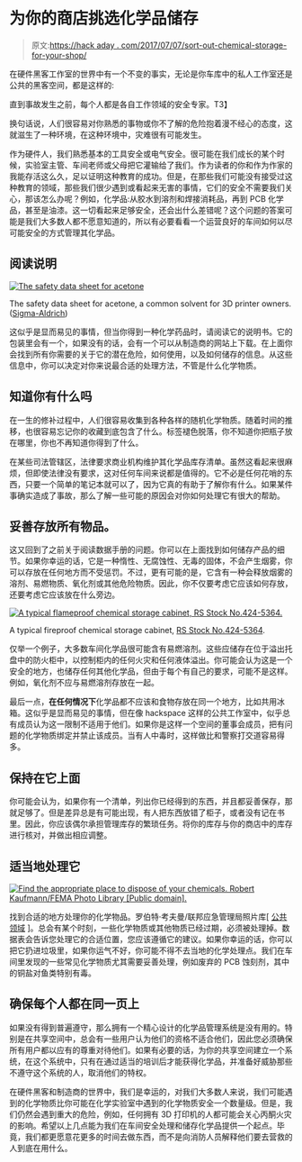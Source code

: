 # 为你的商店挑选化学品储存

> 原文:[https://hack aday . com/2017/07/07/sort-out-chemical-storage-for-your-shop/](https://hackaday.com/2017/07/07/sort-out-chemical-storage-for-your-shop/)

在硬件黑客工作室的世界中有一个不变的事实，无论是你车库中的私人工作室还是公共的黑客空间，都是这样的:

直到事故发生之前，每个人都是各自工作领域的安全专家。T3】

换句话说，人们很容易对你熟悉的事物或你不了解的危险抱着漫不经心的态度，这就滋生了一种环境，在这种环境中，灾难很有可能发生。

作为硬件人，我们熟悉基本的工具安全或电气安全。很可能在我们成长的某个时候，实验室主管、车间老师或父母把它灌输给了我们。作为读者的你和作为作家的我能存活这么久，足以证明这种教育的成功。但是，在那些我们可能没有接受过这种教育的领域，那些我们很少遇到或看起来无害的事情，它们的安全不需要我们关心，那该怎么办呢？例如，化学品:从胶水到溶剂和焊接消耗品，再到 PCB 化学品，甚至是油漆。这一切看起来足够安全，还会出什么差错呢？这个问题的答案可能是我们大多数人都不愿意知道的，所以有必要看看一个运营良好的车间如何以尽可能安全的方式管理其化学品。

## 阅读说明

[![The safety data sheet for acetone](../Images/ef025e2a84de3d2c28c739e915fb6804.png)](https://hackaday.com/wp-content/uploads/2017/07/acetone-data-sheet.jpg)

The safety data sheet for acetone, a common solvent for 3D printer owners. ([Sigma-Aldrich](http://www.sigmaaldrich.com/MSDS/MSDS/DisplayMSDSPage.do?country=GB&language=en&productNumber=W332615&brand=ALDRICH&PageToGoToURL=%252Fcatalog%252Fproduct%252Faldrich%252Fw332615%253Flang%253Den))

这似乎是显而易见的事情，但当你得到一种化学药品时，请阅读它的说明书。它的包装里会有一个，如果没有的话，会有一个可以从制造商的网站上下载。在上面你会找到所有你需要的关于它的潜在危险，如何使用，以及如何储存的信息。从这些信息中，你可以决定对你来说最合适的处理方法，不管是什么化学物质。

## 知道你有什么吗

在一生的修补过程中，人们很容易收集到各种各样的随机化学物质。随着时间的推移，也很容易忘记你的收藏到底包含了什么。标签褪色脱落，你不知道你把瓶子放在哪里，你也不再知道你得到了什么。

在某些司法管辖区，法律要求商业机构维护其化学品库存清单。虽然这看起来很麻烦，但即使法律没有要求，这对任何车间来说都是值得的。它不必是任何花哨的东西，只要一个简单的笔记本就可以了，因为它真的有助于了解你有什么。如果某件事确实造成了事故，那么了解一些可能的原因会对你如何处理它有很大的帮助。

## 妥善存放所有物品。

这又回到了之前关于阅读数据手册的问题。你可以在上面找到如何储存产品的细节。如果你幸运的话，它是一种惰性、无腐蚀性、无毒的固体，不会产生烟雾，你可以存放在任何地方而不受惩罚。不过，更有可能的是，它含有一种会释放烟雾的溶剂、易燃物质、氧化剂或其他危险物质。因此，你不仅要考虑它应该如何存放，还要考虑它应该放在什么旁边。

[![A typical flameproof chemical storage cabinet, RS Stock No.424-5364.](../Images/424559d2d9cf8d1f03d7f6be50a5bf48.png)](https://hackaday.com/wp-content/uploads/2017/05/r4245364-01.jpg)

A typical fireproof chemical storage cabinet, [RS Stock No.424-5364](http://uk.rs-online.com/web/p/hazardous-substance-cabinets/4245364/).

仅举一个例子，大多数车间化学品很可能含有易燃溶剂。这些应储存在位于溢出托盘中的防火柜中，以控制柜内的任何火灾和任何液体溢出。你可能会认为这是一个安全的地方，也储存任何其他化学品，但由于每个有自己的要求，可能不是这样。例如，氧化剂不应与易燃溶剂存放在一起。

最后一点，**在任何情况下**化学品都不应该和食物存放在同一个地方，比如共用冰箱。这似乎是显而易见的事情，但在像 hackspace 这样的公共工作室中，似乎总有成员认为这一限制不适用于他们。如果你是这样一个空间的董事会成员，把有问题的化学物质绑定并禁止该成员。当有人中毒时，这样做比和警察打交道容易得多。

## 保持在它上面

你可能会认为，如果你有一个清单，列出你已经得到的东西，并且都妥善保存，那就足够了。但是差异总是有可能出现，有人把东西放错了柜子，或者没有记在书里。因此，你应该偶尔承担管理库存的繁琐任务。将你的库存与你的商店中的库存进行核对，并做出相应调整。

## 适当地处理它

[![Find the appropriate place to dispose of your chemicals. Robert Kaufmann/FEMA Photo Library [Public domain].](../Images/ac2a00e13d83ad91d6170e16fe649131.png)](https://hackaday.com/wp-content/uploads/2017/05/epa-disposal.jpg) 

找到合适的地方处理你的化学物品。罗伯特·考夫曼/联邦应急管理局照片库[ [公共领域](https://commons.wikimedia.org/wiki/File:FEMA_-_21306_-_Photograph_by_Robert_Kaufmann_taken_on_01-11-2006_in_Louisiana.jpg?uselang=en-gb) ]。总会有某个时刻，一些化学物质或其他物质已经过期，必须被处理掉。数据表会告诉您处理它的合适位置，您应该遵循它的建议。如果你幸运的话，你可以把它扔进垃圾里，如果你运气不好，你可能不得不去当地的化学处理点。我们在车间里发现的一些常见化学物质尤其需要妥善处理，例如废弃的 PCB 蚀刻剂，其中的铜盐对鱼类特别有毒。

## 确保每个人都在同一页上

如果没有得到普遍遵守，那么拥有一个精心设计的化学品管理系统是没有用的。特别是在共享空间中，总会有一些用户认为他们的资格不适合他们，因此您必须确保所有用户都以应有的尊重对待他们。如果有必要的话，为你的共享空间建立一个系统，在这个系统中，只有在通过适当的培训后才能获得化学品，并准备好威胁那些不遵守这个系统的人，取消他们的特权。

在硬件黑客和制造商的世界中，我们是幸运的，对我们大多数人来说，我们可能遇到的化学物质比你可能在化学实验室中遇到的化学物质安全一个数量级。但是，我们仍然会遇到重大的危险，例如，任何拥有 3D 打印机的人都可能会关心丙酮火灾的影响。希望以上几点能为我们在车间安全处理和储存化学品提供一个起点。毕竟，我们都更愿意花更多的时间去做东西，而不是向消防人员解释他们要去营救的人到底在用什么。